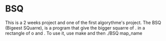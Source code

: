 # BSQ

This is a 2 weeks project and one of the first algorythme's project.
The BSQ (Bigeest SQuarre), is a program that give the bigger squarre of . in a rectangle of o and .
To use it, use make and then ./BSQ map_name
